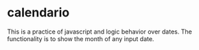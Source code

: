 # calendario
This is a practice of javascript and logic behavior over dates.
The functionality is to show the month of any input date.
